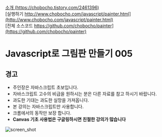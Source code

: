 [소개 (https://chobocho.tistory.com/2461396)](https://chobocho.tistory.com/2461396)  
[실행하기 http://www.chobocho.com/javascript/painter.html](http://www.chobocho.com/javascript/painter.html)  
[전체 소스코드 https://github.com/chobocho/painter](https://github.com/chobocho/painter)  

# Javascript로 그림판 만들기 005  

## 경고  
* 주인장은 자바스크립트 초보입니다.  
* 자바스크립트 고수의 비급을 원하시는 분은 다른 자료를 참고 하시기 바랍니다.  
* 과도한 기대는 과도한 실망을 가져옵니다.  
* 본 강의는 자바스크립트만 사용합니다.  
* 크롬에서의 동작만 보장 합니다.  
* **Canvas 기초 사용법은 구글링하시면 친절한 강의가 많습니다**  

![screen_shot](https://github.com/chobocho/painter/blob/master/doc/tutorial/005/005_01.png)  
